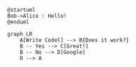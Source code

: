 

```plantuml
@startuml
Bob->Alice : Hello!
@enduml
```

```mermaid
graph LR
    A[Write Codel] --> B{Does it work?}
    B -- Yes --> C[Great!]
    B -- No --> D[Google]
    D --> A
```